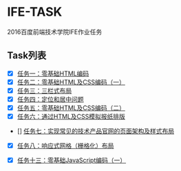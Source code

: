 # IFE-TASK
2016百度前端技术学院IFE作业任务

## Task列表
- [x] [任务一：零基础HTML编码](http://ife.baidu.com/2016/task/detail?taskId=1)
- [x] [任务二：零基础HTML及CSS编码（一）](http://ife.baidu.com/2016/task/detail?taskId=2)
- [x] [任务三：三栏式布局](http://ife.baidu.com/2016/task/detail?taskId=3)
- [x] [任务四：定位和居中问题](http://ife.baidu.com/2016/task/detail?taskId=4)
- [x] [任务五：零基础HTML及CSS编码（二）](http://ife.baidu.com/2016/task/detail?taskId=5)
- [x] [任务六：通过HTML及CSS模拟报纸排版](http://ife.baidu.com/2016/task/detail?taskId=6)
- [] [任务七：实现常见的技术产品官网的页面架构及样式布局](http://ife.baidu.com/2016/task/detail?taskId=7)
- [x] [任务八：响应式网格（栅格化）布局](http://ife.baidu.com/2016/task/detail?taskId=8)
- [x] [任务十三：零基础JavaScript编码（一）](http://ife.baidu.com/2016/task/detail?taskId=13)

